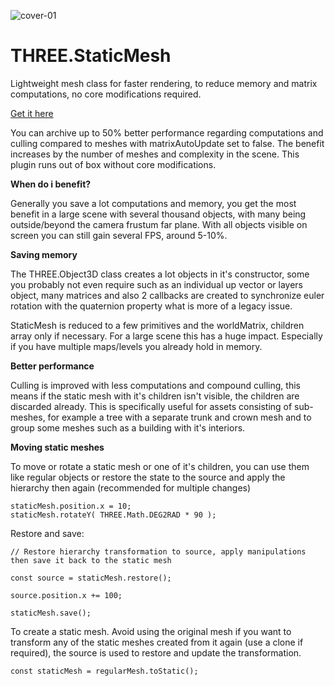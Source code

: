 ![cover-01](https://user-images.githubusercontent.com/28584767/157944592-8391b9a7-cbe6-4c25-aec1-bceaf79640fa.png)

# THREE.StaticMesh
Lightweight mesh class for faster rendering, to reduce memory and matrix computations, no core modifications required.

[Get it here](https://gumroad.com/l/payks)

You can archive up to 50% better performance regarding computations and culling compared to meshes with matrixAutoUpdate set to false. The benefit increases by the number of meshes and complexity in the scene. This plugin runs out of box without core modifications.


**When do i benefit?**

Generally you save a lot computations and memory, you get the most benefit in a large scene with several thousand objects, with many being outside/beyond the camera frustum far plane. With all objects visible on screen you can still gain several FPS, around 5-10%.

**Saving memory**

The THREE.Object3D class creates a lot objects in it's constructor, some you probably not even require such as an individual up vector or layers object, many matrices and also 2 callbacks are created to synchronize euler rotation with the quaternion property what is more of a legacy issue.

StaticMesh is reduced to a few primitives and the worldMatrix, children array only if necessary. For a large scene this has a huge impact. Especially if you have multiple maps/levels you already hold in memory.


**Better performance**

Culling is improved with less computations and compound culling, this means if the static mesh with it's children isn't visible, the children are discarded already. This is specifically useful for assets consisting of sub-meshes, for example a tree with a separate trunk and crown mesh and to group some meshes such as a building with it's interiors.


**Moving static meshes**

To move or rotate a static mesh or one of it's children, you can use them like regular objects or restore the state to the source and apply the hierarchy then again (recommended for multiple changes)

    staticMesh.position.x = 10;
    staticMesh.rotateY( THREE.Math.DEG2RAD * 90 );

Restore and save:

    // Restore hierarchy transformation to source, apply manipulations then save it back to the static mesh

    const source = staticMesh.restore();

    source.position.x += 100;

    staticMesh.save();



To create a static mesh. Avoid using the original mesh if you want to transform any of the static meshes created from it again (use a clone if required), the source is used to restore and update the transformation.

`const staticMesh = regularMesh.toStatic();`
